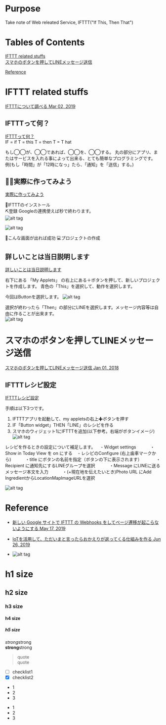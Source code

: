 # Purpose
Take note of Web releated Service, IFTTT("If This, Then That") 


# Tables of Contents  
[IFTTT related stuffs](#ifttt-related-stuffs)   
[スマホのボタンを押してLINEメッセージ送信](#%E3%82%B9%E3%83%9E%E3%83%9B%E3%81%AE%E3%83%9C%E3%82%BF%E3%83%B3%E3%82%92%E6%8A%BC%E3%81%97%E3%81%A6line%E3%83%A1%E3%83%83%E3%82%BB%E3%83%BC%E3%82%B8%E9%80%81%E4%BF%A1)  

[Reference](#reference)

# IFTTT related stuffs  
[IFTTTについて調べる Mar 02, 2019](https://qiita.com/bonk/items/f2a3ea14c05b1c34db05)  

## IFTTTって何？  
[IFTTTって何？](https://qiita.com/Satopppy/items/8046e70be5d2e4f15b96#ifttt%E3%81%A3%E3%81%A6%E4%BD%95)  
IF = if
T = this
T = then
T = T hat

もし◯◯が、◯◯であれば、◯◯を、◯◯する。
丸の部分にアプリ、またはサービスを入れる事によって出来る、とても簡単なプログラミングです。
例(もし「時間」が「12時になっ」たら、「通知」を「送信」する。)

## 👨‍💻実際に作ってみよう  
[実際に作ってみよう](https://qiita.com/Satopppy/items/8046e70be5d2e4f15b96)  

📲IFTTTのインストール  
⛏登録
Googleの連携使えば秒で終わります。  
![alt tag](https://qiita-user-contents.imgix.net/https%3A%2F%2Fwww.evernote.com%2Fl%2FAkTXB5mSqfJPRr5ivqLaM2oxQ7PLwDQQglYB%2Fimage.jpg?ixlib=rb-1.2.2&auto=compress%2Cformat&gif-q=60&w=1400&fit=max&s=f424653f0f5043aef6eefb34cc9c1d11)

![alt tag](https://qiita-user-contents.imgix.net/https%3A%2F%2Fwww.evernote.com%2Fl%2FAkQV6keGlEJDYZ7-0JpY2S5zxDH_El6SNE4B%2Fimage.jpg?ixlib=rb-1.2.2&auto=compress%2Cformat&gif-q=60&w=1400&fit=max&s=bef7c68da5cb9dab8eb217f092ebaea8)

👏こんな画面が出れば成功
💻プロジェクトの作成

## 詳しいことは当日説明します  
[詳しいことは当日説明します](https://qiita.com/Satopppy/items/8046e70be5d2e4f15b96#%E8%A9%B3%E3%81%97%E3%81%84%E3%81%93%E3%81%A8%E3%81%AF%E5%BD%93%E6%97%A5%E8%AA%AC%E6%98%8E%E3%81%97%E3%81%BE%E3%81%99)  

右下にある 「My Applets」 の右上にある＋ボタンを押して、新しいプロジェクトを作成します。
青色の「This」を選択して、動作を選択します。

今回はButtonを選択します。
![alt tag](https://qiita-user-contents.imgix.net/https%3A%2F%2Fqiita-image-store.s3.amazonaws.com%2F0%2F185109%2F0c766697-f671-0697-63ed-a559d23df7de.jpeg?ixlib=rb-1.2.2&auto=compress%2Cformat&gif-q=60&w=1400&fit=max&s=61285c294efc5d71d5420ce0c9e32450)

選択が終わったら「Then」の部分にLINEを選択します。メッセージ内容等は自由に作ることが出来ます。  
![alt tag](https://qiita-user-contents.imgix.net/https%3A%2F%2Fqiita-image-store.s3.amazonaws.com%2F0%2F185109%2F4797efc4-3db5-3f3f-dbe6-36a144acf599.png?ixlib=rb-1.2.2&auto=compress%2Cformat&gif-q=60&w=1400&fit=max&s=8a5ca4e84678880723cf2a1645b3a901)

# スマホのボタンを押してLINEメッセージ送信  
[スマホのボタンを押してLINEメッセージ送信 Jan 01, 2018](https://qiita.com/kg1/items/4d6e942e94b6498cff77)  
## IFTTTレシピ設定  
[IFTTTレシピ設定](https://qiita.com/kg1/items/4d6e942e94b6498cff77#ifttt%E3%83%AC%E3%82%B7%E3%83%94%E8%A8%AD%E5%AE%9A)

手順は以下3つです。
1. IFTTTアプリを起動して、my appletsの右上✚ボタンを押す
2. IF「Button widget」THEN「LINE」のレシピを作る
3. スマホのウィジェット1にIFTTTを追加(以下参考。右端がボタンイメージ)
![alt tag](https://qiita-user-contents.imgix.net/https%3A%2F%2Fqiita-image-store.s3.amazonaws.com%2F0%2F188272%2F1d183f95-5fd2-ad90-2ac2-05b01ee97d48.png?ixlib=rb-1.2.2&auto=compress%2Cformat&gif-q=60&w=1400&fit=max&s=b79be77d657580cea0ee5b6d40291ded)

レシピを作るときの設定について補足します。
　- Widget settings
　　　・Show in Today View を on にする
　- レシピのConfigure (右上歯車マークから)
　　　・title にボタンの名前を指定（ボタンの下に表示されます）
　　　・Recipient に通知先にするLINEグループを選択
　　　・Message にLINEに送るメッセージ本文を入力
　　　・(+現在地を伝えたいとき)Photo URL にAdd IngredientからLocationMapImageURLを選択

![alt tag](https://qiita-user-contents.imgix.net/https%3A%2F%2Fqiita-image-store.s3.amazonaws.com%2F0%2F188272%2Fed4fbcd1-e9ea-6d87-e7a2-ac026be65a0b.png?ixlib=rb-1.2.2&auto=compress%2Cformat&gif-q=60&s=0e6806012ca080af319beea16c545789)

# Reference
* [新しい Google サイトで IFTTT の Webhooks をしてページ遷移が起こらないようにする May 17, 2019](https://qiita.com/doki_k/items/777585b9fdb3c0e2c61e)
* [IoTを活用して、ただいまと言ったらおかえりが返ってくる仕組みを作る Jun 26, 2019](https://qiita.com/sksk_go/items/1519d26f6d587afd0158)


* []()
![alt tag]()

# h1 size

## h2 size

### h3 size

#### h4 size

##### h5 size

*strong*strong  
**strong**strong  

> quote  
> quote

- [ ] checklist1
- [x] checklist2

* 1
* 2
* 3

- 1
- 2
- 3
